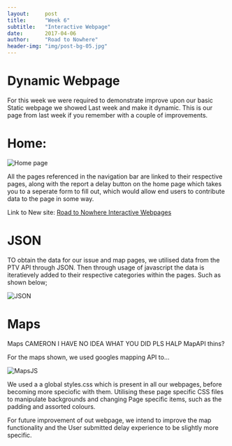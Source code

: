 ```yaml
---
layout:     post
title:      "Week 6"
subtitle:   "Interactive Webpage"
date:       2017-04-06
author:     "Road to Nowhere"
header-img: "img/post-bg-05.jpg"
---
```


# Dynamic Webpage

For this week we were required to demonstrate improve upon our basic Static webpage we showed Last week and make it dynamic. This is our page from last week if you remember with a couple of improvements.

# Home:

![Home page](https://github.com/phellsten/phellsten.github.io/blob/master/images/blog/Week6/NewHome6.jpg)

All the pages referenced in the navigation bar are linked to their respective pages, along with the report a delay button on the home page which takes you to a seperate form to fill out, which would allow end users to contribute data to the page in some way.

Link to New site: <a href="{{ site.baseurl }}website/index.html">Road to Nowhere Interactive Webpages</a>

# JSON

TO obtain the data for our issue and map pages, we utilised data from the PTV API through JSON. Then through usage of javascript the data is iteratievely added to their respective categories within the pages. Such as shown below;

![JSON](https://github.com/phellsten/phellsten.github.io/blob/master/images/blog/Week6/JSONJS.png)

# Maps

Maps CAMERON I HAVE NO IDEA WHAT YOU DID PLS HALP MapAPI thins?

For the maps shown, we used googles mapping API to...

![MapsJS](https://github.com/phellsten/phellsten.github.io/blob/master/images/blog/Week6/MapsJS.png)

We used a a global styles.css which is present in all our webpages, before becoming more speciofic with them. Utilising these page specific CSS files to manipulate backgrounds and changing Page specific items, such as the padding and assorted colours.

For future improvement of out webpage, we intend to improve the map functionality and the User submitted delay experience to be slightly more specific.
